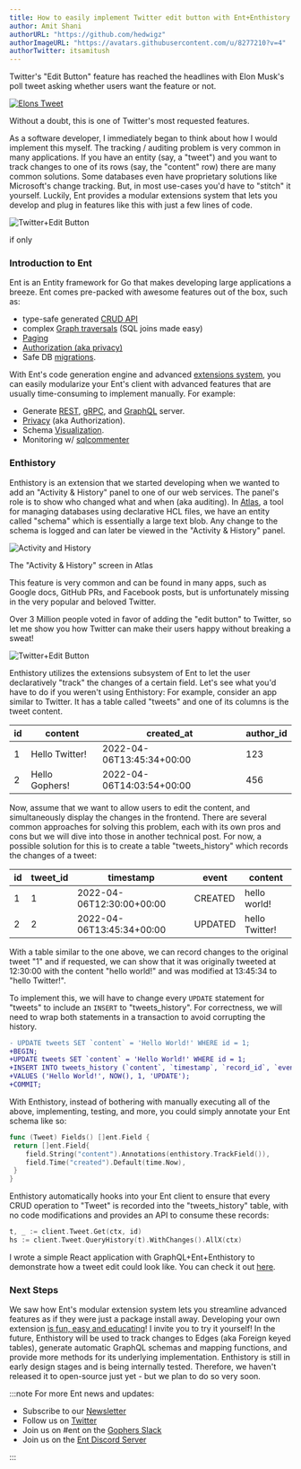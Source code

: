 ```yaml
---
title: How to easily implement Twitter edit button with Ent+Enthistory
author: Amit Shani
authorURL: "https://github.com/hedwigz"
authorImageURL: "https://avatars.githubusercontent.com/u/8277210?v=4"
authorTwitter: itsamitush
---
```


Twitter's "Edit Button" feature has reached the headlines with Elon Musk's poll tweet asking whether users want the feature or not.

[![Elons Tweet](elon.png)](https://twitter.com/elonmusk/status/1511143607385874434)

Without a doubt, this is one of Twitter's most requested features.

As a software developer, I immediately began to think about how I would implement this myself. The tracking / auditing problem is very common in many applications. If you have an entity (say, a "tweet") and you want to track changes to one of its rows (say, the "content" row) there are many common solutions. Some databases even have proprietary solutions like Microsoft's change tracking.
But, in most use-cases you'd have to "stitch" it yourself. Luckily, Ent provides a modular extensions system that lets you develop and plug in features like this with just a few lines of code.

![Twitter+Edit Button](twitter_with_edit.gif)

<div style={{textAlign: 'center'}}>
  <p style={{fontSize: 12}}>if only</p>
</div>

### Introduction to Ent
Ent is an Entity framework for Go that makes developing large applications a breeze. Ent comes pre-packed with awesome features out of the box, such as:
* type-safe generated [CRUD API](https://entgo.io/docs/crud)
* complex [Graph traversals](https://entgo.io/docs/traversals) (SQL joins made easy)
* [Paging](https://entgo.io/docs/paging)
* [Authorization (aka privacy)](https://entgo.io/docs/privacy)
* Safe DB [migrations](https://entgo.io/blog/2022/03/14/announcing-versioned-migrations).
  
With Ent's code generation engine and advanced [extensions system](https://entgo.io/blog/2021/09/02/ent-extension-api/), you can easily modularize your Ent's client with advanced features that are usually time-consuming to implement manually. For example:
* Generate [REST](https://entgo.io/blog/2022/02/15/generate-rest-crud-with-ent-and-ogen), [gRPC](https://entgo.io/docs/grpc-intro), and [GraphQL](https://entgo.io/docs/graphql) server.
* [Privacy](https://entgo.io/docs/privacy) (aka Authorization).
* Schema [Visualization](https://github.com/hedwigz/entviz).
* Monitoring w/ [sqlcommenter](https://entgo.io/blog/2021/10/19/sqlcomment-support-for-ent)

### Enthistory
Enthistory is an extension that we started developing when we wanted to add an "Activity & History" panel to one of our web services. The panel's role is to show who changed what and when (aka auditing). In [Atlas](https://atlasgo.io/), a tool for managing databases using declarative HCL files, we have an entity called "schema" which is essentially a large text blob. Any change to the schema is logged and can later be viewed in the "Activity & History" panel.

![Activity and History](activity_and_history.gif)

<div style={{textAlign: 'center'}}>
  <p style={{fontSize: 12}}>The "Activity & History" screen in Atlas</p>
</div>

This feature is very common and can be found in many apps, such as Google docs, GitHub PRs, and Facebook posts, but is unfortunately missing in the very popular and beloved Twitter.

Over 3 Million people voted in favor of adding the "edit button" to Twitter, so let me show you how Twitter can make their users happy without breaking a sweat!

![Twitter+Edit Button](twitter_with_edit.gif)

Enthistory utilizes the extensions subsystem of Ent to let the user declaratively "track" the changes of a certain field. Let's see what you'd have to do if you weren't using Enthistory: For example, consider an app similar to Twitter. It has a table called "tweets" and one of its columns is the tweet content.

| id      | content | created_at | author_id |
| ----------- | ----------- | ----------- | ----------- |
| 1      | Hello Twitter!       | 2022-04-06T13:45:34+00:00       | 123       |
| 2      | Hello Gophers!       | 2022-04-06T14:03:54+00:00       | 456       |

Now, assume that we want to allow users to edit the content, and simultaneously display the changes in the frontend. There are several common approaches for solving this problem, each with its own pros and cons but we will dive into those in another technical post. For now, a possible solution for this is to create a table "tweets_history" which records the changes of a tweet:

| id      | tweet_id | timestamp | event | content |
| ----------- | ----------- | ----------- | ----------- | ----------- |
| 1      | 1       | 2022-04-06T12:30:00+00:00       | CREATED       | hello world!       |
| 2      | 2       | 2022-04-06T13:45:34+00:00       | UPDATED       | hello Twitter!       |

With a table similar to the one above, we can record changes to the original tweet "1" and if requested, we can show that it was originally tweeted at 12:30:00 with the content "hello world!" and was modified at 13:45:34 to "hello Twitter!".  

To implement this, we will have to change every `UPDATE` statement for "tweets" to include an `INSERT` to "tweets_history". For correctness, we will need to wrap both statements in a transaction to avoid corrupting the history.

```diff
- UPDATE tweets SET `content` = 'Hello World!' WHERE id = 1;
+BEGIN;
+UPDATE tweets SET `content` = 'Hello World!' WHERE id = 1;
+INSERT INTO tweets_history (`content`, `timestamp`, `record_id`, `event`)
+VALUES ('Hello World!', NOW(), 1, 'UPDATE');
+COMMIT;
```

With Enthistory, instead of bothering with manually executing all of the above, implementing, testing, and more, you could simply annotate your Ent schema like so:

```go
func (Tweet) Fields() []ent.Field {
 return []ent.Field{
    field.String("content").Annotations(enthistory.TrackField()),
    field.Time("created").Default(time.Now),
 }
}
```

Enthistory automatically hooks into your Ent client to ensure that every CRUD operation to "Tweet" is recorded into the "tweets_history" table, with no code modifications and provides an API to consume these records:

```go
t, _ := client.Tweet.Get(ctx, id)
hs := client.Tweet.QueryHistory(t).WithChanges().AllX(ctx)
```

I wrote a simple React application with GraphQL+Ent+Enthistory to demonstrate how a tweet edit could look like. You can check it out [here](https://github.com/hedwigz/edit-twitter-example-app).

### Next Steps
We saw how Ent's modular extension system lets you streamline advanced features as if they were just a package install away. Developing your own extension [is fun, easy and educating](https://entgo.io/blog/2021/12/09/contributing-my-first-feature-to-ent-grpc-plugin)! I invite you to try it yourself!
In the future, Enthistory will be used to track changes to Edges (aka Foreign keyed tables), generate automatic GraphQL schemas and mapping functions, and provide more methods for its underlying implementation.
Enthistory is still in early design stages and is being internally tested. Therefore, we haven't released it to open-source just yet - but we plan to do so very soon.


:::note For more Ent news and updates:

- Subscribe to our [Newsletter](https://www.getrevue.co/profile/ent)
- Follow us on [Twitter](https://twitter.com/entgo_io)
- Join us on #ent on the [Gophers Slack](https://entgo.io/docs/slack)
- Join us on the [Ent Discord Server](https://discord.gg/qZmPgTE6RX)

:::
